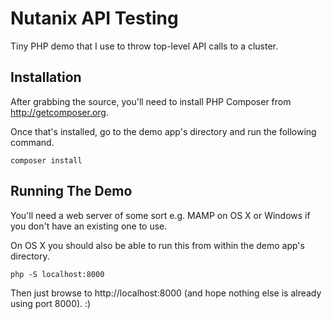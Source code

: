 # Nutanix API Testing

Tiny PHP demo that I use to throw top-level API calls to a cluster.

## Installation

After grabbing the source, you'll need to install PHP Composer from http://getcomposer.org.

Once that's installed, go to the demo app's directory and run the following command.

```composer install```

## Running The Demo

You'll need a web server of some sort e.g. MAMP on OS X or Windows if you don't have an existing one to use.

On OS X you should also be able to run this from within the demo app's directory.

```php -S localhost:8000```

Then just browse to http://localhost:8000 (and hope nothing else is already using port 8000).  :)